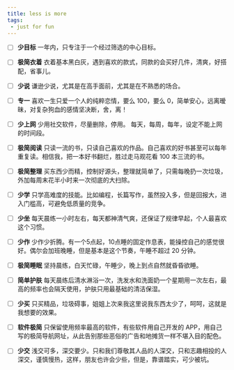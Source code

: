 ```yaml
---
title: less is more
tags:
 - just for fun
---
```


- [ ] **少目标**	一年内，只专注于一个经过筛选的中心目标。
- [ ] **极简衣着**	衣着基本黑白灰，遇到喜欢的款式，同款的会买好几件，清爽，好搭配，省事儿。
- [ ] **少说**	谦逊少说，尤其是在高手面前，尤其是在不熟悉的场合。
- [ ] **专一**	喜欢一生只爱一个人的纯粹恋情，要么 100，要么 0，简单安心，远离暧昧，对复杂狗血的感情坚决断，舍，离！
- [ ] **少上网**	少用社交软件，尽量删除，停用。 每天，每周，每年，设定不能上网的时间段。
- [ ] **极简阅读**	只读一流的书，只读自己喜欢的作品。自己喜欢的好书甚至可以每年重复读。相信我，把一本好书翻烂，胜过走马观花看 100 本三流的书。
- [ ] **极简整理**	买东西少而精，控制好源头，整理就简单了，只需每晚扔一次垃圾，外加每周末花半小时来一次彻底的大扫除。
- [ ] **少学**	只学高难度的技能。比如编程，长篇写作，虽然投入多，但是回报大，进入门槛高，可避免低质量的竞争。
- [ ] **少坐**	每天晨练一小时左右，每天都神清气爽，还保证了规律早起，个人最喜欢这个习惯。
- [ ] **少作**	少作少折腾。有一个5点起，10点睡的固定作息表，能操控自己的感觉很好。偶尔会加班晚睡，但是基本是这个节奏，午睡不超过 20 分钟。
- [ ] **极简睡眠**	坚持晨练，白天忙碌，午睡少，晚上到点自然就昏昏欲睡。
- [ ] **简单护肤**	每天晨练后清水淋浴一次，洗发水和洗面奶一个星期用一次左右，最高的频率也会隔天使用，护肤只用最基础的清洁保湿。 
- [ ] **少买**	只买精品，垃圾碍事，姐姐上次来我这里说我东西太少了，呵呵，这就是我想要的效果。
- [ ] **软件极简**	只保留使用频率最高的软件，有些软件用自己开发的 APP，用自己写的极简导航网址，从此告别那些恶俗的广告和地摊货一样不堪入目的配色。
- [ ] **少交**	浅交可多，深交要少。只和我们尊敬其人品的人深交，只和志趣相投的人深交，谨慎慢热，这样，朋友也许会少些，但是，靠谱踏实，可少被坑。

